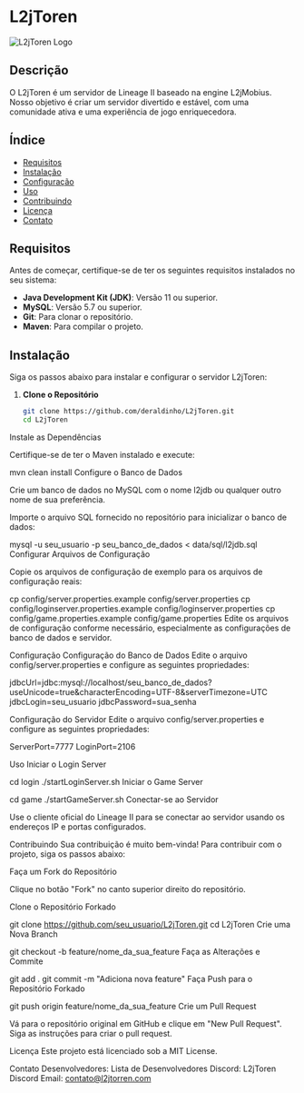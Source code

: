 # L2jToren

![L2jToren Logo](https://example.com/logo.png)

## Descrição

O L2jToren é um servidor de Lineage II baseado na engine L2jMobius. Nosso objetivo é criar um servidor divertido e estável, com uma comunidade ativa e uma experiência de jogo enriquecedora.

## Índice

- [Requisitos](#requisitos)
- [Instalação](#instalação)
- [Configuração](#configuração)
- [Uso](#uso)
- [Contribuindo](#contribuindo)
- [Licença](#licença)
- [Contato](#contato)

## Requisitos

Antes de começar, certifique-se de ter os seguintes requisitos instalados no seu sistema:

- **Java Development Kit (JDK)**: Versão 11 ou superior.
- **MySQL**: Versão 5.7 ou superior.
- **Git**: Para clonar o repositório.
- **Maven**: Para compilar o projeto.

## Instalação

Siga os passos abaixo para instalar e configurar o servidor L2jToren:

1. **Clone o Repositório**

   ```bash
   git clone https://github.com/deraldinho/L2jToren.git
   cd L2jToren

Instale as Dependências

Certifique-se de ter o Maven instalado e execute:

mvn clean install
Configure o Banco de Dados

Crie um banco de dados no MySQL com o nome l2jdb ou qualquer outro nome de sua preferência.

Importe o arquivo SQL fornecido no repositório para inicializar o banco de dados:

mysql -u seu_usuario -p seu_banco_de_dados < data/sql/l2jdb.sql
Configurar Arquivos de Configuração

Copie os arquivos de configuração de exemplo para os arquivos de configuração reais:

cp config/server.properties.example config/server.properties
cp config/loginserver.properties.example config/loginserver.properties
cp config/game.properties.example config/game.properties
Edite os arquivos de configuração conforme necessário, especialmente as configurações de banco de dados e servidor.

Configuração
Configuração do Banco de Dados
Edite o arquivo config/server.properties e configure as seguintes propriedades:

jdbcUrl=jdbc:mysql://localhost/seu_banco_de_dados?useUnicode=true&characterEncoding=UTF-8&serverTimezone=UTC
jdbcLogin=seu_usuario
jdbcPassword=sua_senha

Configuração do Servidor
Edite o arquivo config/server.properties e configure as seguintes propriedades:

ServerPort=7777
LoginPort=2106

Uso
Iniciar o Login Server

cd login
./startLoginServer.sh
Iniciar o Game Server

cd game
./startGameServer.sh
Conectar-se ao Servidor

Use o cliente oficial do Lineage II para se conectar ao servidor usando os endereços IP e portas configurados.

Contribuindo
Sua contribuição é muito bem-vinda! Para contribuir com o projeto, siga os passos abaixo:

Faça um Fork do Repositório

Clique no botão "Fork" no canto superior direito do repositório.

Clone o Repositório Forkado

git clone https://github.com/seu_usuario/L2jToren.git
cd L2jToren
Crie uma Nova Branch

git checkout -b feature/nome_da_sua_feature
Faça as Alterações e Commite

git add .
git commit -m "Adiciona nova feature"
Faça Push para o Repositório Forkado

git push origin feature/nome_da_sua_feature
Crie um Pull Request

Vá para o repositório original em GitHub e clique em "New Pull Request". Siga as instruções para criar o pull request.

Licença
Este projeto está licenciado sob a MIT License.

Contato
Desenvolvedores: Lista de Desenvolvedores
Discord: L2jToren Discord
Email: contato@l2jtorren.com
